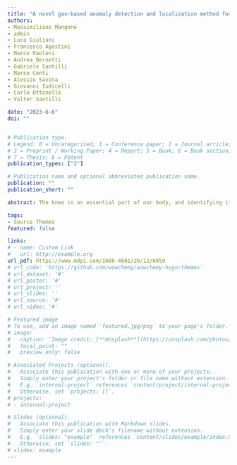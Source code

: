 ```yaml
---
title: "A novel gan-based anomaly detection and localization method for aerial video surveillance at low altitude"
authors:
- Massimiliano Mangone
- admin 
- Luca Giuliani 
- Francesco Agostini
- Marco Paoloni 
- Andrea Bernetti
- Gabriele Santilli
- Marco Conti
- Alessio Savina
- Giovanni Iudicelli
- Carlo Ottonello
- Valter Santilli

date: "2023-6-6"
doi: ""


# Publication type.
# Legend: 0 = Uncategorized; 1 = Conference paper; 2 = Journal article;
# 3 = Preprint / Working Paper; 4 = Report; 5 = Book; 6 = Book section;
# 7 = Thesis; 8 = Patent
publication_types: ["2"]

# Publication name and optional abbreviated publication name.
publication: ""
publication_short: ""

abstract: The knee is an essential part of our body, and identifying its injuries is crucial since it can significantly affect quality of life. To date, the preferred way of evaluating knee injuries is through magnetic resonance imaging (MRI), which is an effective imaging technique that accurately identifies injuries. The issue with this method is that the high amount of detail that comes with MRIs is challenging to interpret and time consuming for radiologists to analyze. The issue becomes even more concerning when radiologists are required to analyze a significant number of MRIs in a short period. For this purpose, automated tools may become helpful to radiologists assisting them in the evaluation of these images. Machine learning methods, in being able to extract meaningful information from data, such as images or any other type of data, are promising for modeling the complex patterns of knee MRI and relating it to its interpretation. In this study, using a real-life imaging protocol, a machine-learning model based on convolutional neural networks used for detecting medial meniscus tears, bone marrow edema, and general abnormalities on knee MRI exams is presented. Furthermore, the model’s effectiveness in terms of accuracy, sensitivity, and specificity is evaluated. Based on this evaluation protocol, the explored models reach a maximum accuracy of 83.7%, a maximum sensitivity of 82.2%, and a maximum specificity of 87.99% for meniscus tears. For bone marrow edema, a maximum accuracy of 81.3%, a maximum sensitivity of 93.3%, and a maximum specificity of 78.6% is reached. 

tags:
- Source Themes
featured: false

links:
# - name: Custom Link
#   url: http://example.org
url_pdf: https://www.mdpi.com/1660-4601/20/12/6059
# url_code: 'https://github.com/wowchemy/wowchemy-hugo-themes'
# url_dataset: '#'
# url_poster: '#'
# url_project: ''
# url_slides: ''
# url_source: '#'
# url_video: '#'

# Featured image
# To use, add an image named `featured.jpg/png` to your page's folder. 
# image:
#   caption: 'Image credit: [**Unsplash**](https://unsplash.com/photos/s9CC2SKySJM)'
#   focal_point: ""
#   preview_only: false

# Associated Projects (optional).
#   Associate this publication with one or more of your projects.
#   Simply enter your project's folder or file name without extension.
#   E.g. `internal-project` references `content/project/internal-project/index.md`.
#   Otherwise, set `projects: []`.
# projects:
# - internal-project

# Slides (optional).
#   Associate this publication with Markdown slides.
#   Simply enter your slide deck's filename without extension.
#   E.g. `slides: "example"` references `content/slides/example/index.md`.
#   Otherwise, set `slides: ""`.
# slides: example
---
```

